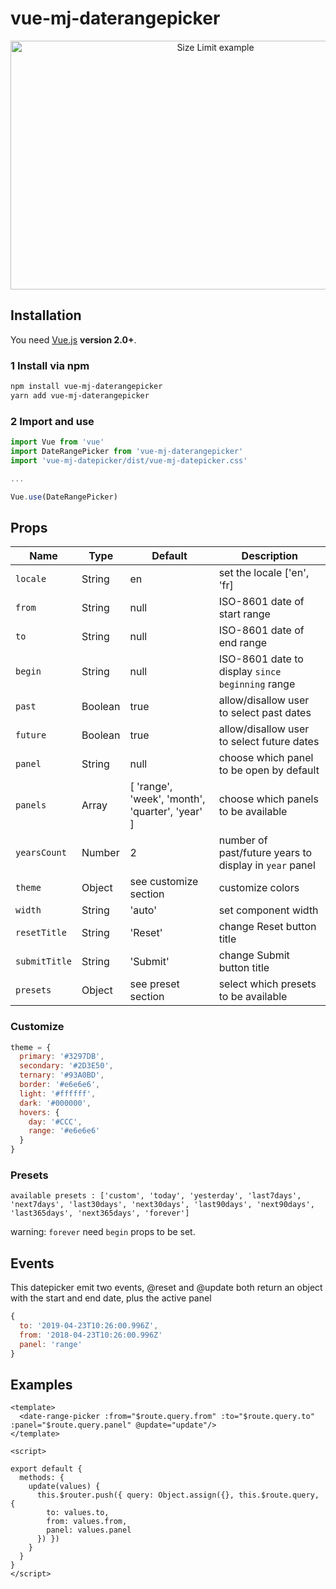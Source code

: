 # vue-mj-daterangepicker

<p align="center">
  <img src="./img/preview.png" alt="Size Limit example" width="640" height="398">
</p>

## Installation

You need [Vue.js](https://vuejs.org/) **version 2.0+**.

### 1 Install via npm

```bash
npm install vue-mj-daterangepicker
yarn add vue-mj-daterangepicker
```

### 2 Import and use

```javascript
import Vue from 'vue'
import DateRangePicker from 'vue-mj-daterangepicker'
import 'vue-mj-datepicker/dist/vue-mj-datepicker.css'

...

Vue.use(DateRangePicker)
```

## Props

| Name          | Type    | Default                                         | Description                                            |
|---------------|---------|-------------------------------------------------|--------------------------------------------------------|
| `locale`      | String  | en                                              | set the locale ['en', 'fr]                             |
| `from`        | String  | null                                            | ISO-8601 date of start range                           |
| `to`          | String  | null                                            | ISO-8601 date of end range                             |
| `begin`       | String  | null                                            | ISO-8601 date to display `since beginning` range       |
| `past`        | Boolean | true                                            | allow/disallow user to select past dates               |
| `future`      | Boolean | true                                            | allow/disallow user to select future dates             |
| `panel`       | String  | null                                            | choose which panel to be open by default               |
| `panels`      | Array   | [ 'range', 'week', 'month', 'quarter', 'year' ] | choose which panels to be available                    |
| `yearsCount`  | Number  | 2                                               | number of past/future years to display in `year` panel |
| `theme`       | Object  | see customize section                           | customize colors                                       |
| `width`       | String  | 'auto'                                          | set component width                                    |
| `resetTitle`  | String  | 'Reset'                                         | change Reset button title                              |
| `submitTitle` | String  | 'Submit'                                        | change Submit button title                             |
| `presets`     | Object  | see preset section                              | select which presets to be available                   |

### Customize
```javascript
theme = {
  primary: '#3297DB',
  secondary: '#2D3E50',
  ternary: '#93A0BD',
  border: '#e6e6e6',
  light: '#ffffff',
  dark: '#000000',
  hovers: {
    day: '#CCC',
    range: '#e6e6e6'
  }
}
```

### Presets
```
available presets : ['custom', 'today', 'yesterday', 'last7days', 'next7days', 'last30days', 'next30days', 'last90days', 'next90days', 'last365days', 'next365days', 'forever']
```
warning: `forever` need `begin` props to be set.

## Events

This datepicker emit two events, @reset and @update
both return an object with the start and end date, plus the active panel
```javascript
{
  to: '2019-04-23T10:26:00.996Z',
  from: '2018-04-23T10:26:00.996Z'
  panel: 'range'
}
```

## Examples

```vue
<template>
  <date-range-picker :from="$route.query.from" :to="$route.query.to" :panel="$route.query.panel" @update="update"/>
</template>

<script>

export default {
  methods: {
    update(values) {
      this.$router.push({ query: Object.assign({}, this.$route.query, {
        to: values.to,
        from: values.from,
        panel: values.panel
      }) })
    }
  }
}
</script>
```
